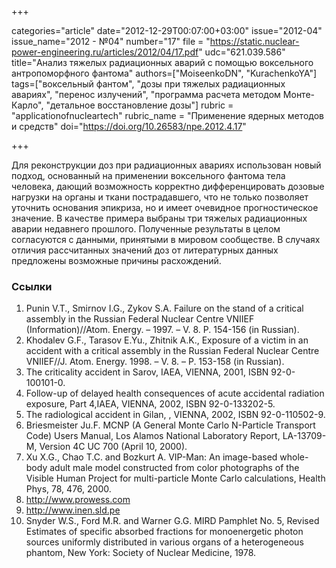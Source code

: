 +++

categories="article"
date="2012-12-29T00:07:00+03:00"
issue="2012-04"
issue_name="2012 - №04"
number="17"
file = "https://static.nuclear-power-engineering.ru/articles/2012/04/17.pdf"
udc="621.039.586"
title="Анализ тяжелых радиационных аварий с помощью воксельного антропоморфного фантома"
authors=["MoiseenkoDN", "KurachenkoYA"]
tags=["воксельный фантом", "дозы при тяжелых радиационных авариях", "перенос излучений", "программа расчета методом Монте-Карло", "детальное восстановление дозы"]
rubric = "applicationofnucleartech"
rubric_name = "Применение ядерных методов и средств"
doi="https://doi.org/10.26583/npe.2012.4.17"

+++

Для реконструкции доз при радиационных авариях использован новый подход, основанный на применении воксельного фантома тела человека, дающий возможность корректно дифференцировать дозовые нагрузки на органы и ткани пострадавшего, что не только позволяет уточнить основания эпикриза, но и имеет очевидное прогностическое значение. В качестве примера выбраны три тяжелых радиационных аварии недавнего прошлого. Полученные результаты в целом согласуются с данными, принятыми в мировом сообществе. В случаях отличия рассчитанных значений доз от литературных данных предложены возможные причины расхождений.

### Ссылки

1. Punin V.T., Smirnov I.G., Zykov S.A. Failure on the stand of a critical assembly in the Russian Federal Nuclear Centre VNIIEF (Information)//Atom. Energy. – 1997. – V. 8. Р. 154-156 (in Russian).
2. Khodalev G.F., Tarasov E.Yu., Zhitnik A.K., Exposure of a victim in an accident with a critical assembly in the Russian Federal Nuclear Centre VNIIEF//J. Atom. Energy. 1998. – V. 8. – P. 153-158 (in Russian).
3. The criticality accident in Sarov, IAEA, VIENNA, 2001, ISBN 92-0-100101-0.
4. Follow-up of delayed health consequences of acute accidental radiation exposure, Part 4,IAEA, VIENNA, 2002, ISBN 92-0-133202-5.
5. The radiological accident in Gilan, , VIENNA, 2002, ISBN 92-0-110502-9.
6. Briesmeister Ju.F. MCNP (A General Monte Carlo N-Particle Transport Code) Users Manual, Los Alamos National Laboratory Report, LA-13709-M, Version 4C UC 700 (April 10, 2000).
7. Xu X.G., Chao T.C. and Bozkurt A. VIP-Man: An image-based whole-body adult male model constructed from color photographs of the Visible Human Project for multi-particle Monte Carlo calculations, Health Phys, 78, 476, 2000.
8. http://www.prowess.com
9. http://www.inen.sld.pe
10. Snyder W.S., Ford M.R. and Warner G.G. MIRD Pamphlet No. 5, Revised Estimates of specific absorbed fractions for monoenergetic photon sources uniformly distributed in various organs of a heterogeneous phantom, New York: Society of Nuclear Medicine, 1978.